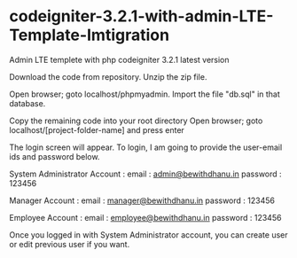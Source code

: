 # codeigniter-3.2.1-with-admin-LTE-Template-Imtigration
Admin LTE templete with php codeigniter 3.2.1 latest version 

Download the code from repository. Unzip the zip file. 

Open browser; goto localhost/phpmyadmin. 
Import the file "db.sql" in that database. 

Copy the remaining code into your root directory Open browser; goto localhost/[project-folder-name] and press enter

The login screen will appear. 
To login, I am going to provide the user-email ids and password below. 

System Administrator Account : 
email : admin@bewithdhanu.in 
password : 123456 

Manager Account : 
email : manager@bewithdhanu.in 
password : 123456 

Employee Account : 
email : employee@bewithdhanu.in 
password : 123456 

Once you logged in with System Administrator account, you can create user or edit previous user if you want.
